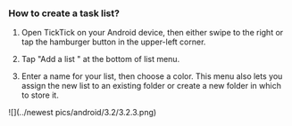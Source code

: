 ### How to create a task list?

1. Open TickTick on your Android device, then either swipe to the right or tap the hamburger button in the upper-left corner.

2. Tap "Add a list " at the bottom of list menu.

3. Enter a name for your list, then choose a color. This menu also lets you assign the new list to an existing folder or create a new folder in which to store it.


![](../newest pics/android/3.2/3.2.3.png)
